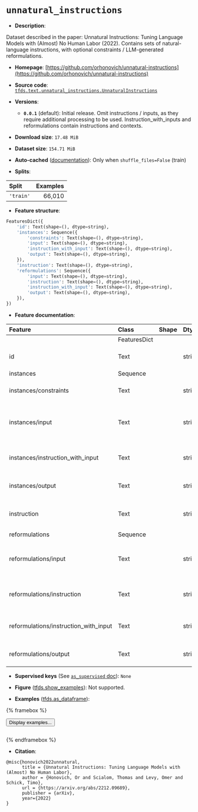 <div itemscope itemtype="http://schema.org/Dataset">
  <div itemscope itemprop="includedInDataCatalog" itemtype="http://schema.org/DataCatalog">
    <meta itemprop="name" content="TensorFlow Datasets" />
  </div>
  <meta itemprop="name" content="unnatural_instructions" />
  <meta itemprop="description" content="Dataset described in the paper: Unnatural Instructions: Tuning Language Models with (Almost) No Human Labor (2022).&#10;Contains sets of natural-language instructions, with optional constraints / LLM-generated reformulations.&#10;&#10;To use this dataset:&#10;&#10;```python&#10;import tensorflow_datasets as tfds&#10;&#10;ds = tfds.load(&#x27;unnatural_instructions&#x27;, split=&#x27;train&#x27;)&#10;for ex in ds.take(4):&#10;  print(ex)&#10;```&#10;&#10;See [the guide](https://www.tensorflow.org/datasets/overview) for more&#10;informations on [tensorflow_datasets](https://www.tensorflow.org/datasets).&#10;&#10;" />
  <meta itemprop="url" content="https://www.tensorflow.org/datasets/catalog/unnatural_instructions" />
  <meta itemprop="sameAs" content="https://github.com/orhonovich/unnatural-instructions" />
  <meta itemprop="citation" content="@misc{honovich2022unnatural,&#10;      title = {Unnatural Instructions: Tuning Language Models with (Almost) No Human Labor},&#10;      author = {Honovich, Or and Scialom, Thomas and Levy, Omer and Schick, Timo},&#10;      url = {https://arxiv.org/abs/2212.09689},&#10;      publisher = {arXiv},&#10;      year={2022}&#10;}" />
</div>

# `unnatural_instructions`


*   **Description**:

Dataset described in the paper: Unnatural Instructions: Tuning Language Models
with (Almost) No Human Labor (2022). Contains sets of natural-language
instructions, with optional constraints / LLM-generated reformulations.

*   **Homepage**:
    [https://github.com/orhonovich/unnatural-instructions](https://github.com/orhonovich/unnatural-instructions)

*   **Source code**:
    [`tfds.text.unnatural_instructions.UnnaturalInstructions`](https://github.com/tensorflow/datasets/tree/master/tensorflow_datasets/text/unnatural_instructions/unnatural_instructions.py)

*   **Versions**:

    *   **`0.0.1`** (default): Initial release. Omit instructions / inputs, as
        they require additional processing to be used. Instruction_with_inputs
        and reformulations contain instructions and contexts.

*   **Download size**: `17.48 MiB`

*   **Dataset size**: `154.71 MiB`

*   **Auto-cached**
    ([documentation](https://www.tensorflow.org/datasets/performances#auto-caching)):
    Only when `shuffle_files=False` (train)

*   **Splits**:

Split     | Examples
:-------- | -------:
`'train'` | 66,010

*   **Feature structure**:

```python
FeaturesDict({
    'id': Text(shape=(), dtype=string),
    'instances': Sequence({
        'constraints': Text(shape=(), dtype=string),
        'input': Text(shape=(), dtype=string),
        'instruction_with_input': Text(shape=(), dtype=string),
        'output': Text(shape=(), dtype=string),
    }),
    'instruction': Text(shape=(), dtype=string),
    'reformulations': Sequence({
        'input': Text(shape=(), dtype=string),
        'instruction': Text(shape=(), dtype=string),
        'instruction_with_input': Text(shape=(), dtype=string),
        'output': Text(shape=(), dtype=string),
    }),
})
```

*   **Feature documentation**:

Feature                               | Class        | Shape | Dtype  | Description
:------------------------------------ | :----------- | :---- | :----- | :----------
                                      | FeaturesDict |       |        |
id                                    | Text         |       | string | Unique identifier for example.
instances                             | Sequence     |       |        |
instances/constraints                 | Text         |       | string | Task-specific constraints.
instances/input                       | Text         |       | string | Input to be fed into placeholders for given instruction.
instances/instruction_with_input      | Text         |       | string | Instructions with inputs supplied to placeholders.
instances/output                      | Text         |       | string | Target output for given task.
instruction                           | Text         |       | string | Instruction with placeholder for inputs.
reformulations                        | Sequence     |       |        |
reformulations/input                  | Text         |       | string | Input to be fed into placeholders for given instruction.
reformulations/instruction            | Text         |       | string | Instruction with placeholder for inputs.
reformulations/instruction_with_input | Text         |       | string | Instructions with inputs supplied to placeholders.
reformulations/output                 | Text         |       | string | Target output for given task.

*   **Supervised keys** (See
    [`as_supervised` doc](https://www.tensorflow.org/datasets/api_docs/python/tfds/load#args)):
    `None`

*   **Figure**
    ([tfds.show_examples](https://www.tensorflow.org/datasets/api_docs/python/tfds/visualization/show_examples)):
    Not supported.

*   **Examples**
    ([tfds.as_dataframe](https://www.tensorflow.org/datasets/api_docs/python/tfds/as_dataframe)):

<!-- mdformat off(HTML should not be auto-formatted) -->

{% framebox %}

<button id="displaydataframe">Display examples...</button>
<div id="dataframecontent" style="overflow-x:auto"></div>
<script>
const url = "https://storage.googleapis.com/tfds-data/visualization/dataframe/unnatural_instructions-0.0.1.html";
const dataButton = document.getElementById('displaydataframe');
dataButton.addEventListener('click', async () => {
  // Disable the button after clicking (dataframe loaded only once).
  dataButton.disabled = true;

  const contentPane = document.getElementById('dataframecontent');
  try {
    const response = await fetch(url);
    // Error response codes don't throw an error, so force an error to show
    // the error message.
    if (!response.ok) throw Error(response.statusText);

    const data = await response.text();
    contentPane.innerHTML = data;
  } catch (e) {
    contentPane.innerHTML =
        'Error loading examples. If the error persist, please open '
        + 'a new issue.';
  }
});
</script>

{% endframebox %}

<!-- mdformat on -->

*   **Citation**:

```
@misc{honovich2022unnatural,
      title = {Unnatural Instructions: Tuning Language Models with (Almost) No Human Labor},
      author = {Honovich, Or and Scialom, Thomas and Levy, Omer and Schick, Timo},
      url = {https://arxiv.org/abs/2212.09689},
      publisher = {arXiv},
      year={2022}
}
```

